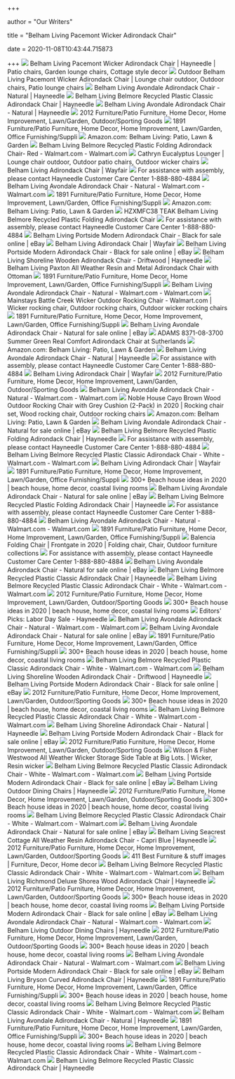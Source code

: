 +++
        
author = "Our Writers"
        
title = "Belham Living Pacemont Wicker Adirondack Chair"
        
date = 2020-11-08T10:43:44.715873
        
+++
[ ![](https://i.pinimg.com/474x/ce/b8/0a/ceb80aafb62fd9b8a4b9ece36d5970f0.jpg)](https://i.pinimg.com/474x/ce/b8/0a/ceb80aafb62fd9b8a4b9ece36d5970f0.jpg) Belham Living Pacemont Wicker Adirondack Chair | Hayneedle | Patio chairs,  Garden lounge chairs, Cottage style decor
[ ![](https://i.pinimg.com/originals/f9/53/9f/f9539f4c12d88153b869459cc69582f5.jpg)](https://i.pinimg.com/originals/f9/53/9f/f9539f4c12d88153b869459cc69582f5.jpg) Outdoor Belham Living Pacemont Wicker Adirondack Chair | Lounge chair  outdoor, Outdoor chairs, Patio lounge chairs
[ ![](https://content.haycdn.com/mgen/master:NWF062.jpg)](https://content.haycdn.com/mgen/master:NWF062.jpg) Belham Living Avondale Adirondack Chair - Natural | Hayneedle
[ ![](https://content.haycdn.com/mgen/master:REDO004.jpg)](https://content.haycdn.com/mgen/master:REDO004.jpg) Belham Living Belmore Recycled Plastic Classic Adirondack Chair | Hayneedle
[ ![](https://content.haycdn.com/mgen/inuse:NWF062.jpg?is=654,654,0xffffff)](https://content.haycdn.com/mgen/inuse:NWF062.jpg?is=654,654,0xffffff) Belham Living Avondale Adirondack Chair - Natural | Hayneedle
[ ![](http://s3-us-west-2.amazonaws.com/estatesale.com.gallery/3323/267972/1566911240_lot1.jpg)](http://s3-us-west-2.amazonaws.com/estatesale.com.gallery/3323/267972/1566911240_lot1.jpg) 2012 Furniture/Patio Furniture, Home Decor, Home Improvement, Lawn/Garden,  Outdoor/Sporting Goods
[ ![](http://s3-us-west-2.amazonaws.com/estatesale.com.gallery/3323/265796/1566063458_lot1.jpg)](http://s3-us-west-2.amazonaws.com/estatesale.com.gallery/3323/265796/1566063458_lot1.jpg) 1891 Furniture/Patio Furniture, Home Decor, Home Improvement, Lawn/Garden,  Office Furnishing/Suppli
[ ![](https://m.media-amazon.com/images/I/71gvwfdC+xL._AC_UL320_.jpg)](https://m.media-amazon.com/images/I/71gvwfdC+xL._AC_UL320_.jpg) Amazon.com: Belham Living: Patio, Lawn & Garden
[ ![](https://i5.walmartimages.com/asr/5d561156-3758-495b-b076-9ab3dbac91d7_1.effbfbf2148d824e2bae597396460dfa.jpeg)](https://i5.walmartimages.com/asr/5d561156-3758-495b-b076-9ab3dbac91d7_1.effbfbf2148d824e2bae597396460dfa.jpeg) Belham Living Belmore Recycled Plastic Folding Adirondack Chair- Red -  Walmart.com - Walmart.com
[ ![](https://i.pinimg.com/originals/d5/9b/cf/d59bcfffbb20855601ba2ae93f53d26b.jpg)](https://i.pinimg.com/originals/d5/9b/cf/d59bcfffbb20855601ba2ae93f53d26b.jpg) Cathryn Eucalyptus Lounger | Lounge chair outdoor, Outdoor patio chairs,  Outdoor wicker chairs
[ ![](https://secure.img1-fg.wfcdn.com/im/91398612/resize-h600-w600%5Ecompr-r85/9576/95760176/Alger+Plastic+Folding+Adirondack+Chair.jpg)](https://secure.img1-fg.wfcdn.com/im/91398612/resize-h600-w600%5Ecompr-r85/9576/95760176/Alger+Plastic+Folding+Adirondack+Chair.jpg) Belham Living Adirondack Chair | Wayfair
[ ![](x-raw-image:///9c66cf0f3283fe0475efccfcabf4202686931c5b6e570909f6b4c5179a0634b2)](x-raw-image:///9c66cf0f3283fe0475efccfcabf4202686931c5b6e570909f6b4c5179a0634b2) For assistance with assembly, please contact Hayneedle Customer Care Center  1-888-880-4884
[ ![](https://i5.walmartimages.com/asr/d1aaba36-cb94-4795-a4a6-ca9be98f46c0_1.7f0476ecf670b872aa33ffbf3fdee004.jpeg?odnWidth=282&odnHeight=282&odnBg=ffffff)](https://i5.walmartimages.com/asr/d1aaba36-cb94-4795-a4a6-ca9be98f46c0_1.7f0476ecf670b872aa33ffbf3fdee004.jpeg?odnWidth=282&odnHeight=282&odnBg=ffffff) Belham Living Avondale Adirondack Chair - Natural - Walmart.com -  Walmart.com
[ ![](https://s3-us-west-2.amazonaws.com/estatesale.com.gallery/3323/265796/medium/thumb_1566063461_lot9.jpg)](https://s3-us-west-2.amazonaws.com/estatesale.com.gallery/3323/265796/medium/thumb_1566063461_lot9.jpg) 1891 Furniture/Patio Furniture, Home Decor, Home Improvement, Lawn/Garden,  Office Furnishing/Suppli
[ ![](https://m.media-amazon.com/images/I/A1WKMvCOQfL._AC_UL320_.jpg)](https://m.media-amazon.com/images/I/A1WKMvCOQfL._AC_UL320_.jpg) Amazon.com: Belham Living: Patio, Lawn & Garden
[ ![](https://c.shld.net/rpx/i/s/pi/mp/10278989/prod_24212441840?src=https%3A%2F%2Fi.ebayimg.com%2Fimages%2Fg%2FzDEAAOSwfx9dJkkI%2Fs-l1600.jpg&d=21669f2cdfeb86333b985e6889186e891af0e1d9&hei=333&wid=333&op_sharpen=1)](https://c.shld.net/rpx/i/s/pi/mp/10278989/prod_24212441840?src=https%3A%2F%2Fi.ebayimg.com%2Fimages%2Fg%2FzDEAAOSwfx9dJkkI%2Fs-l1600.jpg&d=21669f2cdfeb86333b985e6889186e891af0e1d9&hei=333&wid=333&op_sharpen=1) HZXMFC38 TEAK Belham Living Belmore Recycled Plastic Folding Adirondack  Chair
[ ![](x-raw-image:///2793926091678ff9d3c63d0c0d3b0670f855160b9f649d3ecb1a405e9e73a72f)](x-raw-image:///2793926091678ff9d3c63d0c0d3b0670f855160b9f649d3ecb1a405e9e73a72f) For assistance with assembly, please contact Hayneedle Customer Care Center  1-888-880-4884
[ ![](https://i.ebayimg.com/images/g/jSkAAOSwb7dfZSEE/s-l1600.jpg)](https://i.ebayimg.com/images/g/jSkAAOSwb7dfZSEE/s-l1600.jpg) Belham Living Portside Modern Adirondack Chair - Black for sale online |  eBay
[ ![](https://secure.img1-fg.wfcdn.com/im/96948436/resize-h310-w310%5Ecompr-r85/3013/30136299/anette-adirondack-chair.jpg)](https://secure.img1-fg.wfcdn.com/im/96948436/resize-h310-w310%5Ecompr-r85/3013/30136299/anette-adirondack-chair.jpg) Belham Living Adirondack Chair | Wayfair
[ ![](https://i.ebayimg.com/images/g/O9YAAOSw8A1fZSEA/s-l1600.jpg)](https://i.ebayimg.com/images/g/O9YAAOSw8A1fZSEA/s-l1600.jpg) Belham Living Portside Modern Adirondack Chair - Black for sale online |  eBay
[ ![](https://content.haycdn.com/mgen/master:TDJ010.jpg?is=654,654,0xffffff)](https://content.haycdn.com/mgen/master:TDJ010.jpg?is=654,654,0xffffff) Belham Living Shoreline Wooden Adirondack Chair - Driftwood | Hayneedle
[ ![](https://jetimages.jetcdn.net/md5/586795406b56ecf164b076fcc8b4f850)](https://jetimages.jetcdn.net/md5/586795406b56ecf164b076fcc8b4f850) Belham Living Paxton All Weather Resin and Metal Adirondack Chair with  Ottoman
[ ![](https://s3-us-west-2.amazonaws.com/estatesale.com.gallery/3323/265796/medium/thumb_1566063463_lot15.jpg)](https://s3-us-west-2.amazonaws.com/estatesale.com.gallery/3323/265796/medium/thumb_1566063463_lot15.jpg) 1891 Furniture/Patio Furniture, Home Decor, Home Improvement, Lawn/Garden,  Office Furnishing/Suppli
[ ![](https://i5.walmartimages.com/dfw/6e29e393-e9c0/k2-_31f68d06-4132-4f9f-9364-203338ce5fcb.v1.jpg)](https://i5.walmartimages.com/dfw/6e29e393-e9c0/k2-_31f68d06-4132-4f9f-9364-203338ce5fcb.v1.jpg) Belham Living Avondale Adirondack Chair - Natural - Walmart.com -  Walmart.com
[ ![](https://i.pinimg.com/474x/30/4d/93/304d932e94d9229bf68931aded9bd4f4.jpg)](https://i.pinimg.com/474x/30/4d/93/304d932e94d9229bf68931aded9bd4f4.jpg) Mainstays Battle Creek Wicker Outdoor Rocking Chair - Walmart.com | Wicker  rocking chair, Outdoor rocking chairs, Outdoor wicker rocking chairs
[ ![](https://s3-us-west-2.amazonaws.com/estatesale.com.gallery/3323/265796/medium/thumb_1566063458_lot3.jpg)](https://s3-us-west-2.amazonaws.com/estatesale.com.gallery/3323/265796/medium/thumb_1566063458_lot3.jpg) 1891 Furniture/Patio Furniture, Home Decor, Home Improvement, Lawn/Garden,  Office Furnishing/Suppli
[ ![](https://i.ebayimg.com/images/g/4sMAAOSw0aNfTX9q/s-l1600.jpg)](https://i.ebayimg.com/images/g/4sMAAOSw0aNfTX9q/s-l1600.jpg) Belham Living Avondale Adirondack Chair - Natural for sale online | eBay
[ ![](https://media.suthlbr.com/products/images/18446/9697335.JPG)](https://media.suthlbr.com/products/images/18446/9697335.JPG) ADAMS 8371-08-3700 Summer Green Real Comfort Adirondack Chair at Sutherlands
[ ![](https://m.media-amazon.com/images/I/A1-kJZBYkJL._AC_UL320_.jpg)](https://m.media-amazon.com/images/I/A1-kJZBYkJL._AC_UL320_.jpg) Amazon.com: Belham Living: Patio, Lawn & Garden
[ ![](https://i.ytimg.com/vi/5jUriYDe-Y4/maxresdefault.jpg)](https://i.ytimg.com/vi/5jUriYDe-Y4/maxresdefault.jpg) Belham Living Avondale Adirondack Chair - Natural | Hayneedle
[ ![](x-raw-image:///582aa716ef76e234b36b74be63459a2e603ac1c9502013379a5e2aaa164605e4)](x-raw-image:///582aa716ef76e234b36b74be63459a2e603ac1c9502013379a5e2aaa164605e4) For assistance with assembly, please contact Hayneedle Customer Care Center  1-888-880-4884
[ ![](https://secure.img1-fg.wfcdn.com/im/87563737/resize-h310-w310%5Ecompr-r85/6116/61169450/plasticresin-adirondack-chair.jpg)](https://secure.img1-fg.wfcdn.com/im/87563737/resize-h310-w310%5Ecompr-r85/6116/61169450/plasticresin-adirondack-chair.jpg) Belham Living Adirondack Chair | Wayfair
[ ![](https://s3-us-west-2.amazonaws.com/estatesale.com.gallery/3323/267972/medium/thumb_1566911296_lot30_1.jpg)](https://s3-us-west-2.amazonaws.com/estatesale.com.gallery/3323/267972/medium/thumb_1566911296_lot30_1.jpg) 2012 Furniture/Patio Furniture, Home Decor, Home Improvement, Lawn/Garden,  Outdoor/Sporting Goods
[ ![](https://i5.walmartimages.com/dfw/6e29e393-780d/k2-_4b284713-bd1e-4f3c-84f8-f2a2c001017a.v1.jpg)](https://i5.walmartimages.com/dfw/6e29e393-780d/k2-_4b284713-bd1e-4f3c-84f8-f2a2c001017a.v1.jpg) Belham Living Avondale Adirondack Chair - Natural - Walmart.com -  Walmart.com
[ ![](https://i.pinimg.com/736x/b4/8e/4b/b48e4b87c611b3c47fab5163781a9a45.jpg)](https://i.pinimg.com/736x/b4/8e/4b/b48e4b87c611b3c47fab5163781a9a45.jpg) Noble House Cayo Brown Wood Outdoor Rocking Chair with Grey Cushion  (2-Pack) in 2020 | Rocking chair set, Wood rocking chair, Outdoor rocking  chairs
[ ![](https://m.media-amazon.com/images/I/61OQ1GdYX4L._AC_UL320_.jpg)](https://m.media-amazon.com/images/I/61OQ1GdYX4L._AC_UL320_.jpg) Amazon.com: Belham Living: Patio, Lawn & Garden
[ ![](https://i.ebayimg.com/images/g/2hgAAOSwDAxe7nYG/s-l225.jpg)](https://i.ebayimg.com/images/g/2hgAAOSwDAxe7nYG/s-l225.jpg) Belham Living Avondale Adirondack Chair - Natural for sale online | eBay
[ ![](https://content.haycdn.com/mgen/master:REDO006.jpg?is=654,654,0xffffff)](https://content.haycdn.com/mgen/master:REDO006.jpg?is=654,654,0xffffff) Belham Living Belmore Recycled Plastic Folding Adirondack Chair | Hayneedle
[ ![](x-raw-image:///0b830eebe577bc81d0893672c1cc26976a8485dd9c5a2118e86939097e696691)](x-raw-image:///0b830eebe577bc81d0893672c1cc26976a8485dd9c5a2118e86939097e696691) For assistance with assembly, please contact Hayneedle Customer Care Center  1-888-880-4884
[ ![](https://i5.walmartimages.com/asr/a3b95d58-dc28-4bac-b3a0-05c955759fa5_1.f789e0934c071afab95613d237a5fcd9.jpeg?odnHeight=180&amp;odnWidth=180&amp;odnBg=ffffff)](https://i5.walmartimages.com/asr/a3b95d58-dc28-4bac-b3a0-05c955759fa5_1.f789e0934c071afab95613d237a5fcd9.jpeg?odnHeight=180&amp;odnWidth=180&amp;odnBg=ffffff) Belham Living Belmore Recycled Plastic Classic Adirondack Chair - White -  Walmart.com - Walmart.com
[ ![](https://secure.img1-fg.wfcdn.com/im/14023119/resize-h240-w240%5Ecompr-r85/6943/69437652/default_name.jpg)](https://secure.img1-fg.wfcdn.com/im/14023119/resize-h240-w240%5Ecompr-r85/6943/69437652/default_name.jpg) Belham Living Adirondack Chair | Wayfair
[ ![](https://s3-us-west-2.amazonaws.com/estatesale.com.gallery/3323/265796/medium/thumb_1566063463_lot14.jpg)](https://s3-us-west-2.amazonaws.com/estatesale.com.gallery/3323/265796/medium/thumb_1566063463_lot14.jpg) 1891 Furniture/Patio Furniture, Home Decor, Home Improvement, Lawn/Garden,  Office Furnishing/Suppli
[ ![](https://i.pinimg.com/474x/73/4b/90/734b90d24c251bcfbe8d998dbd0e5d49.jpg)](https://i.pinimg.com/474x/73/4b/90/734b90d24c251bcfbe8d998dbd0e5d49.jpg) 300+ Beach house ideas in 2020 | beach house, home decor, coastal living  rooms
[ ![](https://i.ebayimg.com/images/g/vzwAAOSwO~1fTX91/s-l1600.jpg)](https://i.ebayimg.com/images/g/vzwAAOSwO~1fTX91/s-l1600.jpg) Belham Living Avondale Adirondack Chair - Natural for sale online | eBay
[ ![](https://content.haycdn.com/mgen/inuse:REDO006.jpg?is=654,654,0xffffff)](https://content.haycdn.com/mgen/inuse:REDO006.jpg?is=654,654,0xffffff) Belham Living Belmore Recycled Plastic Folding Adirondack Chair | Hayneedle
[ ![](x-raw-image:///8b1e82d6e87318a15814c36a418a3cef768e6aef11a1b16dfabb43da6c0b99da)](x-raw-image:///8b1e82d6e87318a15814c36a418a3cef768e6aef11a1b16dfabb43da6c0b99da) For assistance with assembly, please contact Hayneedle Customer Care Center  1-888-880-4884
[ ![](https://i5.walmartimages.com/asr/5b775a12-f153-4ddb-8a8f-f6272bfcc602.f9c9c1891103899d88a0730ff1b5a6ba.jpeg?odnWidth=282&odnHeight=282&odnBg=ffffff)](https://i5.walmartimages.com/asr/5b775a12-f153-4ddb-8a8f-f6272bfcc602.f9c9c1891103899d88a0730ff1b5a6ba.jpeg?odnWidth=282&odnHeight=282&odnBg=ffffff) Belham Living Avondale Adirondack Chair - Natural - Walmart.com -  Walmart.com
[ ![](https://s3-us-west-2.amazonaws.com/estatesale.com.gallery/3323/265796/medium/thumb_1566063522_lot90.jpg)](https://s3-us-west-2.amazonaws.com/estatesale.com.gallery/3323/265796/medium/thumb_1566063522_lot90.jpg) 1891 Furniture/Patio Furniture, Home Decor, Home Improvement, Lawn/Garden,  Office Furnishing/Suppli
[ ![](https://i.pinimg.com/474x/f2/f8/91/f2f891d624735855a4a2070c4eed3b09.jpg)](https://i.pinimg.com/474x/f2/f8/91/f2f891d624735855a4a2070c4eed3b09.jpg) Balencia Folding Chair | Frontgate in 2020 | Folding chair, Chair, Outdoor  furniture collections
[ ![](x-raw-image:///ce8f468620b3cd9c4d75e04bef1e1f33e5cb60fd3d9efb5562fe6fd5dc18965a)](x-raw-image:///ce8f468620b3cd9c4d75e04bef1e1f33e5cb60fd3d9efb5562fe6fd5dc18965a) For assistance with assembly, please contact Hayneedle Customer Care Center  1-888-880-4884
[ ![](https://i.ebayimg.com/images/g/GHYAAOSw4QRfmdLx/s-l225.jpg)](https://i.ebayimg.com/images/g/GHYAAOSw4QRfmdLx/s-l225.jpg) Belham Living Avondale Adirondack Chair - Natural for sale online | eBay
[ ![](https://content.haycdn.com/mgen/inuse:REDO004.jpg?is=654,654,0xffffff)](https://content.haycdn.com/mgen/inuse:REDO004.jpg?is=654,654,0xffffff) Belham Living Belmore Recycled Plastic Classic Adirondack Chair | Hayneedle
[ ![](https://i5.walmartimages.com/asr/74c21441-2588-43e0-902b-1d941807460f_1.094954362c6153a6e51999b50a8aa84c.jpeg?odnHeight=180&amp;odnWidth=180&amp;odnBg=ffffff)](https://i5.walmartimages.com/asr/74c21441-2588-43e0-902b-1d941807460f_1.094954362c6153a6e51999b50a8aa84c.jpeg?odnHeight=180&amp;odnWidth=180&amp;odnBg=ffffff) Belham Living Belmore Recycled Plastic Classic Adirondack Chair - White -  Walmart.com - Walmart.com
[ ![](https://s3-us-west-2.amazonaws.com/estatesale.com.gallery/3323/267972/medium/thumb_1566911302_lot32_1.jpg)](https://s3-us-west-2.amazonaws.com/estatesale.com.gallery/3323/267972/medium/thumb_1566911302_lot32_1.jpg) 2012 Furniture/Patio Furniture, Home Decor, Home Improvement, Lawn/Garden,  Outdoor/Sporting Goods
[ ![](https://i.pinimg.com/474x/9d/78/69/9d786906057218f3b14f253d2590fa8b.jpg)](https://i.pinimg.com/474x/9d/78/69/9d786906057218f3b14f253d2590fa8b.jpg) 300+ Beach house ideas in 2020 | beach house, home decor, coastal living  rooms
[ ![](https://www.hayneedle.com/tips-and-ideas/wp-content/uploads/2019/08/ALZ1218-Belham-Living-Elliott-Armchair-800x800.jpg)](https://www.hayneedle.com/tips-and-ideas/wp-content/uploads/2019/08/ALZ1218-Belham-Living-Elliott-Armchair-800x800.jpg) Editors' Picks: Labor Day Sale - Hayneedle
[ ![](https://i5.walmartimages.com/asr/713dc841-aeb1-4eff-a742-235c0f4508e1_1.6fdc621374ff703ccb65dea23b57145f.jpeg?odnWidth=282&odnHeight=282&odnBg=ffffff)](https://i5.walmartimages.com/asr/713dc841-aeb1-4eff-a742-235c0f4508e1_1.6fdc621374ff703ccb65dea23b57145f.jpeg?odnWidth=282&odnHeight=282&odnBg=ffffff) Belham Living Avondale Adirondack Chair - Natural - Walmart.com -  Walmart.com
[ ![](https://i.ebayimg.com/images/g/3owAAOSwslVfc7dA/s-l225.jpg)](https://i.ebayimg.com/images/g/3owAAOSwslVfc7dA/s-l225.jpg) Belham Living Avondale Adirondack Chair - Natural for sale online | eBay
[ ![](https://s3-us-west-2.amazonaws.com/estatesale.com.gallery/3323/265796/medium/thumb_1566063479_lot40.jpg)](https://s3-us-west-2.amazonaws.com/estatesale.com.gallery/3323/265796/medium/thumb_1566063479_lot40.jpg) 1891 Furniture/Patio Furniture, Home Decor, Home Improvement, Lawn/Garden,  Office Furnishing/Suppli
[ ![](https://i.pinimg.com/236x/24/32/d4/2432d475c6ef1f86ef299909a2ac2cf6.jpg)](https://i.pinimg.com/236x/24/32/d4/2432d475c6ef1f86ef299909a2ac2cf6.jpg) 300+ Beach house ideas in 2020 | beach house, home decor, coastal living  rooms
[ ![](https://i5.walmartimages.com/asr/7d59d9c7-e52e-444b-957e-09f0d3cc960c_1.00957ec512a667b716c9377248fa1162.jpeg?odnHeight=180&amp;odnWidth=180&amp;odnBg=ffffff)](https://i5.walmartimages.com/asr/7d59d9c7-e52e-444b-957e-09f0d3cc960c_1.00957ec512a667b716c9377248fa1162.jpeg?odnHeight=180&amp;odnWidth=180&amp;odnBg=ffffff) Belham Living Belmore Recycled Plastic Classic Adirondack Chair - White -  Walmart.com - Walmart.com
[ ![](https://content.haycdn.com/mgen/inuse:TDJ010.jpg?is=654,654,0xffffff)](https://content.haycdn.com/mgen/inuse:TDJ010.jpg?is=654,654,0xffffff) Belham Living Shoreline Wooden Adirondack Chair - Driftwood | Hayneedle
[ ![](https://i.ebayimg.com/images/g/zwkAAOSw7xlfisYD/s-l225.jpg)](https://i.ebayimg.com/images/g/zwkAAOSw7xlfisYD/s-l225.jpg) Belham Living Portside Modern Adirondack Chair - Black for sale online |  eBay
[ ![](https://s3-us-west-2.amazonaws.com/estatesale.com.gallery/3323/267972/medium/thumb_1566911250_lot16_1.jpg)](https://s3-us-west-2.amazonaws.com/estatesale.com.gallery/3323/267972/medium/thumb_1566911250_lot16_1.jpg) 2012 Furniture/Patio Furniture, Home Decor, Home Improvement, Lawn/Garden,  Outdoor/Sporting Goods
[ ![](https://i.pinimg.com/474x/9f/ab/0c/9fab0cf34bd73d89beb6d219e65a2659.jpg)](https://i.pinimg.com/474x/9f/ab/0c/9fab0cf34bd73d89beb6d219e65a2659.jpg) 300+ Beach house ideas in 2020 | beach house, home decor, coastal living  rooms
[ ![](https://i5.walmartimages.com/asr/eed5a547-8cf3-4bdc-88dd-12e22414b3b8_1.add270689e4c133c8e9cf48954c26630.jpeg?odnHeight=180&amp;odnWidth=180&amp;odnBg=ffffff)](https://i5.walmartimages.com/asr/eed5a547-8cf3-4bdc-88dd-12e22414b3b8_1.add270689e4c133c8e9cf48954c26630.jpeg?odnHeight=180&amp;odnWidth=180&amp;odnBg=ffffff) Belham Living Belmore Recycled Plastic Classic Adirondack Chair - White -  Walmart.com - Walmart.com
[ ![](https://content.haycdn.com/mgen/master:TDJ123.jpg)](https://content.haycdn.com/mgen/master:TDJ123.jpg) Belham Living Shoreline Adirondack Chair - Natural | Hayneedle
[ ![](https://i.ebayimg.com/images/g/p0EAAOSw9EldnCiS/s-l225.jpg)](https://i.ebayimg.com/images/g/p0EAAOSw9EldnCiS/s-l225.jpg) Belham Living Portside Modern Adirondack Chair - Black for sale online |  eBay
[ ![](https://s3-us-west-2.amazonaws.com/estatesale.com.gallery/3323/267972/medium/thumb_1566911242_lot4_1.jpg)](https://s3-us-west-2.amazonaws.com/estatesale.com.gallery/3323/267972/medium/thumb_1566911242_lot4_1.jpg) 2012 Furniture/Patio Furniture, Home Decor, Home Improvement, Lawn/Garden,  Outdoor/Sporting Goods
[ ![](https://i.pinimg.com/originals/4b/73/13/4b7313291de364e135e2191567324c38.jpg)](https://i.pinimg.com/originals/4b/73/13/4b7313291de364e135e2191567324c38.jpg) Wilson & Fisher Westwood All Weather Wicker Storage Side Table at Big Lots.  | Wicker, Resin wicker
[ ![](https://i5.walmartimages.com/asr/b214dcf6-153d-4ca1-b640-d32b1ce4af13_3.eb2a001aaca042f5785b29f70893c094.jpeg?odnHeight=180&amp;odnWidth=180&amp;odnBg=ffffff)](https://i5.walmartimages.com/asr/b214dcf6-153d-4ca1-b640-d32b1ce4af13_3.eb2a001aaca042f5785b29f70893c094.jpeg?odnHeight=180&amp;odnWidth=180&amp;odnBg=ffffff) Belham Living Belmore Recycled Plastic Classic Adirondack Chair - White -  Walmart.com - Walmart.com
[ ![](https://i.ebayimg.com/images/g/nhEAAOSwHqdfZSEC/s-l1600.jpg)](https://i.ebayimg.com/images/g/nhEAAOSwHqdfZSEC/s-l1600.jpg) Belham Living Portside Modern Adirondack Chair - Black for sale online |  eBay
[ ![](https://content.haycdn.com/mgen/master:CYC086.jpg?is=400,400,0xffffff)](https://content.haycdn.com/mgen/master:CYC086.jpg?is=400,400,0xffffff) Belham Living Outdoor Dining Chairs | Hayneedle
[ ![](https://s3-us-west-2.amazonaws.com/estatesale.com.gallery/3323/267972/medium/thumb_1566911324_lot38_1.jpg)](https://s3-us-west-2.amazonaws.com/estatesale.com.gallery/3323/267972/medium/thumb_1566911324_lot38_1.jpg) 2012 Furniture/Patio Furniture, Home Decor, Home Improvement, Lawn/Garden,  Outdoor/Sporting Goods
[ ![](https://i.pinimg.com/236x/e1/c7/e1/e1c7e1a7473b2d09430e5c5413dce49f.jpg)](https://i.pinimg.com/236x/e1/c7/e1/e1c7e1a7473b2d09430e5c5413dce49f.jpg) 300+ Beach house ideas in 2020 | beach house, home decor, coastal living  rooms
[ ![](https://i5.walmartimages.com/asr/f4d65311-1166-4519-9f55-f4b050682d0c_3.c6101cf2ded6a6e05f078c1bba75866c.jpeg?odnHeight=180&amp;odnWidth=180&amp;odnBg=ffffff)](https://i5.walmartimages.com/asr/f4d65311-1166-4519-9f55-f4b050682d0c_3.c6101cf2ded6a6e05f078c1bba75866c.jpeg?odnHeight=180&amp;odnWidth=180&amp;odnBg=ffffff) Belham Living Belmore Recycled Plastic Classic Adirondack Chair - White -  Walmart.com - Walmart.com
[ ![](https://i.ebayimg.com/thumbs/images/g/-r4AAOSwTbVfkOZL/s-l200.jpg)](https://i.ebayimg.com/thumbs/images/g/-r4AAOSwTbVfkOZL/s-l200.jpg) Belham Living Avondale Adirondack Chair - Natural for sale online | eBay
[ ![](https://content.haycdn.com/mgen/master:REDO043.jpg)](https://content.haycdn.com/mgen/master:REDO043.jpg) Belham Living Seacrest Cottage All Weather Resin Adirondack Chair - Capri  Blue | Hayneedle
[ ![](https://s3-us-west-2.amazonaws.com/estatesale.com.gallery/3323/267972/medium/thumb_1566911294_lot30.jpg)](https://s3-us-west-2.amazonaws.com/estatesale.com.gallery/3323/267972/medium/thumb_1566911294_lot30.jpg) 2012 Furniture/Patio Furniture, Home Decor, Home Improvement, Lawn/Garden,  Outdoor/Sporting Goods
[ ![](https://i.pinimg.com/originals/a6/22/19/a6221917402f236d453009d2c6385aa2.jpg)](https://i.pinimg.com/originals/a6/22/19/a6221917402f236d453009d2c6385aa2.jpg) 411 Best Furniture & stuff images | Furniture, Decor, Home decor
[ ![](https://i5.walmartimages.com/asr/6213b4d1-4b02-4475-9f46-bdf56aecb132_1.1ea62d26a480771b392cdddee8132b6f.jpeg?odnHeight=180&amp;odnWidth=180&amp;odnBg=ffffff)](https://i5.walmartimages.com/asr/6213b4d1-4b02-4475-9f46-bdf56aecb132_1.1ea62d26a480771b392cdddee8132b6f.jpeg?odnHeight=180&amp;odnWidth=180&amp;odnBg=ffffff) Belham Living Belmore Recycled Plastic Classic Adirondack Chair - White -  Walmart.com - Walmart.com
[ ![](https://content.haycdn.com/mgen/master:RM012.jpg)](https://content.haycdn.com/mgen/master:RM012.jpg) Belham Living Richmond Deluxe Shorea Wood Adirondack Chair | Hayneedle
[ ![](https://s3-us-west-2.amazonaws.com/estatesale.com.gallery/3323/267972/medium/thumb_1566911263_lot23.jpg)](https://s3-us-west-2.amazonaws.com/estatesale.com.gallery/3323/267972/medium/thumb_1566911263_lot23.jpg) 2012 Furniture/Patio Furniture, Home Decor, Home Improvement, Lawn/Garden,  Outdoor/Sporting Goods
[ ![](https://i.pinimg.com/236x/f5/dd/6c/f5dd6c330dfa2f46bdc2b3b900a47204.jpg)](https://i.pinimg.com/236x/f5/dd/6c/f5dd6c330dfa2f46bdc2b3b900a47204.jpg) 300+ Beach house ideas in 2020 | beach house, home decor, coastal living  rooms
[ ![](https://i.ebayimg.com/images/g/Oj8AAOSwsQNfYhm3/s-l225.jpg)](https://i.ebayimg.com/images/g/Oj8AAOSwsQNfYhm3/s-l225.jpg) Belham Living Portside Modern Adirondack Chair - Black for sale online |  eBay
[ ![](https://i5.walmartimages.com/dfw/6e29e393-c63d/k2-_c59408db-f526-4161-8add-987f0ccfb571.v1.jpg)](https://i5.walmartimages.com/dfw/6e29e393-c63d/k2-_c59408db-f526-4161-8add-987f0ccfb571.v1.jpg) Belham Living Avondale Adirondack Chair - Natural - Walmart.com -  Walmart.com
[ ![](https://content.haycdn.com/mgen/master:CRY936.jpg?is=400,400,0xffffff)](https://content.haycdn.com/mgen/master:CRY936.jpg?is=400,400,0xffffff) Belham Living Outdoor Dining Chairs | Hayneedle
[ ![](https://s3-us-west-2.amazonaws.com/estatesale.com.gallery/3323/267972/medium/thumb_1566911245_lot9.jpg)](https://s3-us-west-2.amazonaws.com/estatesale.com.gallery/3323/267972/medium/thumb_1566911245_lot9.jpg) 2012 Furniture/Patio Furniture, Home Decor, Home Improvement, Lawn/Garden,  Outdoor/Sporting Goods
[ ![](https://i.pinimg.com/236x/f1/d0/c0/f1d0c035eca1fcf5d4ea1e6658b94c12.jpg)](https://i.pinimg.com/236x/f1/d0/c0/f1d0c035eca1fcf5d4ea1e6658b94c12.jpg) 300+ Beach house ideas in 2020 | beach house, home decor, coastal living  rooms
[ ![](https://i5.walmartimages.com/asr/fb610eec-1d04-4488-a8bd-a8cc54fe539d.caf8972487d2979649dbf1febf896094.jpeg?odnWidth=282&odnHeight=282&odnBg=ffffff)](https://i5.walmartimages.com/asr/fb610eec-1d04-4488-a8bd-a8cc54fe539d.caf8972487d2979649dbf1febf896094.jpeg?odnWidth=282&odnHeight=282&odnBg=ffffff) Belham Living Avondale Adirondack Chair - Natural - Walmart.com -  Walmart.com
[ ![](https://i.ebayimg.com/images/g/4cwAAOSwc7Nfb2XF/s-l225.jpg)](https://i.ebayimg.com/images/g/4cwAAOSwc7Nfb2XF/s-l225.jpg) Belham Living Portside Modern Adirondack Chair - Black for sale online |  eBay
[ ![](https://content.haycdn.com/mgen/master:REDO067.jpg)](https://content.haycdn.com/mgen/master:REDO067.jpg) Belham Living Bryson Curved Adirondack Chair | Hayneedle
[ ![](https://s3-us-west-2.amazonaws.com/estatesale.com.gallery/3323/265796/medium/thumb_1566063467_lot23.jpg)](https://s3-us-west-2.amazonaws.com/estatesale.com.gallery/3323/265796/medium/thumb_1566063467_lot23.jpg) 1891 Furniture/Patio Furniture, Home Decor, Home Improvement, Lawn/Garden,  Office Furnishing/Suppli
[ ![](https://i.pinimg.com/236x/54/02/d1/5402d1bd0875efad54fa27f01c2cc52b.jpg)](https://i.pinimg.com/236x/54/02/d1/5402d1bd0875efad54fa27f01c2cc52b.jpg) 300+ Beach house ideas in 2020 | beach house, home decor, coastal living  rooms
[ ![](https://i5.walmartimages.com/asr/c9c47379-658c-42f6-ad88-dfd0a9fdf664_1.66f55e5eacacf242e2377d114d1f88bf.jpeg?odnHeight=180&amp;odnWidth=180&amp;odnBg=ffffff)](https://i5.walmartimages.com/asr/c9c47379-658c-42f6-ad88-dfd0a9fdf664_1.66f55e5eacacf242e2377d114d1f88bf.jpeg?odnHeight=180&amp;odnWidth=180&amp;odnBg=ffffff) Belham Living Belmore Recycled Plastic Classic Adirondack Chair - White -  Walmart.com - Walmart.com
[ ![](https://res.cloudinary.com/powerreviews/image/upload/f_auto,q_auto,h_768,w_auto,c_thumb,h_400/d_portal-no-product-image_ttlfpi.svg/prod/kwghbb8dpkmhfnncujsb.jpg)](https://res.cloudinary.com/powerreviews/image/upload/f_auto,q_auto,h_768,w_auto,c_thumb,h_400/d_portal-no-product-image_ttlfpi.svg/prod/kwghbb8dpkmhfnncujsb.jpg) Belham Living Avondale Adirondack Chair - Natural | Hayneedle
[ ![](https://s3-us-west-2.amazonaws.com/estatesale.com.gallery/3323/265796/medium/thumb_1566063518_lot84.jpg)](https://s3-us-west-2.amazonaws.com/estatesale.com.gallery/3323/265796/medium/thumb_1566063518_lot84.jpg) 1891 Furniture/Patio Furniture, Home Decor, Home Improvement, Lawn/Garden,  Office Furnishing/Suppli
[ ![](https://i.pinimg.com/236x/00/84/16/00841621692ca474104220fc73c5dca1.jpg)](https://i.pinimg.com/236x/00/84/16/00841621692ca474104220fc73c5dca1.jpg) 300+ Beach house ideas in 2020 | beach house, home decor, coastal living  rooms
[ ![](https://i5.walmartimages.com/asr/61c5fcc5-355a-4b46-a44a-97638ce74687_1.61b55f4a0aed8056d87abd46e12f8898.jpeg?odnHeight=180&amp;odnWidth=180&amp;odnBg=ffffff)](https://i5.walmartimages.com/asr/61c5fcc5-355a-4b46-a44a-97638ce74687_1.61b55f4a0aed8056d87abd46e12f8898.jpeg?odnHeight=180&amp;odnWidth=180&amp;odnBg=ffffff) Belham Living Belmore Recycled Plastic Classic Adirondack Chair - White -  Walmart.com - Walmart.com
[ ![](https://res.cloudinary.com/powerreviews/image/upload/f_auto,q_auto,h_768,w_auto,c_thumb,h_400/d_portal-no-product-image_ttlfpi.svg/prod/atgliaurgmvcsdju4tha.jpg)](https://res.cloudinary.com/powerreviews/image/upload/f_auto,q_auto,h_768,w_auto,c_thumb,h_400/d_portal-no-product-image_ttlfpi.svg/prod/atgliaurgmvcsdju4tha.jpg) Belham Living Belmore Recycled Plastic Classic Adirondack Chair | Hayneedle
